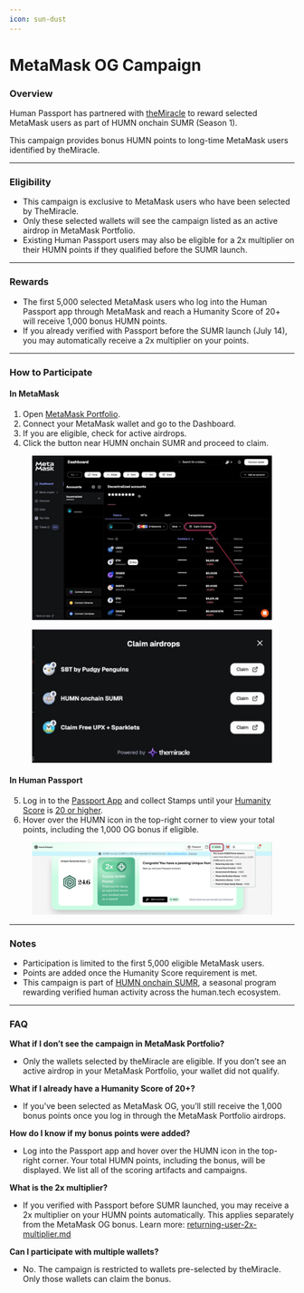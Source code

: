 ```yaml
---
icon: sun-dust
---
```


# MetaMask OG Campaign

### Overview

Human Passport has partnered with [theMiracle](https://themiracle.io) to reward selected MetaMask users as part of HUMN onchain SUMR (Season 1).

This campaign provides bonus HUMN points to long-time MetaMask users identified by theMiracle.

***

### Eligibility

* This campaign is exclusive to MetaMask users who have been selected by TheMiracle.
* Only these selected wallets will see the campaign listed as an active airdrop in MetaMask Portfolio.
* Existing Human Passport users may also be eligible for a 2x multiplier on their HUMN points if they qualified before the SUMR launch.

***

### Rewards

* The first 5,000 selected MetaMask users who log into the Human Passport app through MetaMask and reach a Humanity Score of 20+ will receive 1,000 bonus HUMN points.
* If you already verified with Passport before the SUMR launch (July 14), you may automatically receive a 2x multiplier on your points.

***

### How to Participate

#### In MetaMask

1. Open [MetaMask Portfolio](https://portfolio.metamask.io/).
2. Connect your MetaMask wallet and go to the Dashboard.
3. If you are eligible, check for active airdrops.
4. Click the button near HUMN onchain SUMR and proceed to claim.

<figure><img src="../../.gitbook/assets/image.png" alt=""><figcaption></figcaption></figure>

<figure><img src="../../.gitbook/assets/image (61).png" alt=""><figcaption></figcaption></figure>

#### In Human Passport

5. Log in to the [Passport App](https://app.passport.xyz/) and collect Stamps until your [Humanity Score](../../common-questions/what-is-unique-humanity.md) is [20 or higher](../../using-passport/scoring-20-for-humans.md).
6. Hover over the HUMN icon in the top-right corner to view your total points, including the 1,000 OG bonus if eligible.

<figure><img src="../../.gitbook/assets/Screenshot 2025-08-25 at 16.07.04.png" alt=""><figcaption></figcaption></figure>

***

### Notes

* Participation is limited to the first 5,000 eligible MetaMask users.
* Points are added once the Humanity Score requirement is met.
* This campaign is part of [HUMN onchain SUMR](https://support.passport.xyz/passport-knowledge-base/humn-points-program/welcome-to-humn-onchain-sumr-season-1), a seasonal program rewarding verified human activity across the human.tech ecosystem.

***

### FAQ

**What if I don’t see the campaign in MetaMask Portfolio?**

* Only the wallets selected by theMiracle are eligible. If you don’t see an active airdrop in your MetaMask Portfolio, your wallet did not qualify.&#x20;

**What if I already have a Humanity Score of 20+?**

* If you've been selected as MetaMask OG, you’ll still receive the 1,000 bonus points once you log in through the MetaMask Portfolio airdrops.&#x20;

**How do I know if my bonus points were added?**

* Log into the Passport app and hover over the HUMN icon in the top-right corner. Your total HUMN points, including the bonus, will be displayed. We list all of the scoring artifacts and campaigns.&#x20;

**What is the 2x multiplier?**

* If you verified with Passport before SUMR launched, you may receive a 2x multiplier on your HUMN points automatically. This applies separately from the MetaMask OG bonus. Learn more: [returning-user-2x-multiplier.md](returning-user-2x-multiplier.md "mention")

**Can I participate with multiple wallets?**

* No. The campaign is restricted to wallets pre-selected by theMiracle. Only those wallets can claim the bonus.
